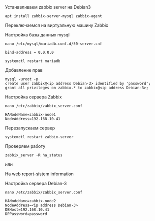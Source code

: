 Устанавливаем zabbix server на Debian3

```
apt install zabbix-server-mysql zabbix-agent
```

Переключаемся на виртуальную машину Zabbix

Настройка базы данных mysql 

```
nano /etc/mysql/mariadb.conf.d/50-server.cnf
```
```
bind-address = 0.0.0.0
```
```
systemctl restart mariadb
```

Добавление прав

```
mysql -uroot -p
create user zabbix@<ip address Debian-3> identified by 'password';
grant all privileges on zabbix.* to zabbix@<ip address Debian-3>;
```


Настройка сервера Zabbix

```
nano /etc/zabbix/zabbix_server.conf
```
```
HANodeName=zabbix-node1
NodeAddress=192.168.10.41
```
Перезапускаем сервер

```
systemctl restart zabbix-server
```

Проверяем работу

```
zabbix_server -R ha_status
```
или

На web report-sistem information

Настройка сервера Debian-3

```
nano /etc/zabbix/zabbix_server.conf
```
```
HANodeName=zabbix-node2
NodeAddress=<ip address Debian-3>
DBHost=192.168.10.41
DPPassword=password
```
